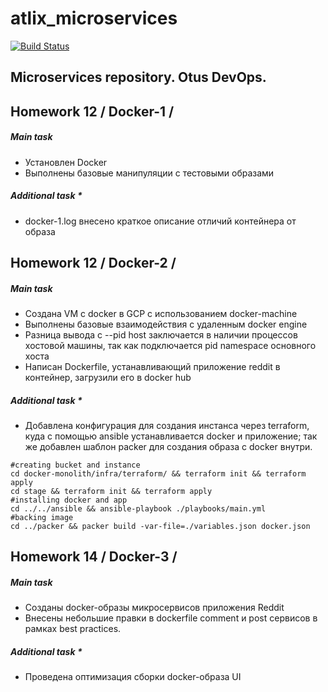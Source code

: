 # atlix_microservices
[![Build Status](https://travis-ci.com/Otus-DevOps-2018-09/atlix_microservices.svg?branch=master)](https://travis-ci.com/Otus-DevOps-2018-09/atlix_microservices)

## Microservices repository. Otus DevOps.

<a name="hw12"></a>
## Homework 12 / Docker-1 / 
<a name="hw121"></a>
##### Main task
- Установлен Docker
- Выполнены базовые манипуляции с тестовыми образами
<a name="hw122"></a>
##### Additional task *
- docker-1.log внесено краткое описание отличий контейнера от образа

<a name="hw13"></a>
## Homework 12 / Docker-2 / 
<a name="hw131"></a>
##### Main task
- Создана VM с docker в GCP с использованием docker-machine
- Выполнены базовые взаимодействия с удаленным docker engine
- Разница вывода с --pid host заключается в наличии процессов хостовой машины, так как подключается pid namespace основного хоста
- Написан Dockerfile, устанавливающий приложение reddit в контейнер, загрузили его в docker hub
<a name="hw132"></a>
##### Additional task *
- Добавлена конфигурация для создания инстанса через terraform, куда с помощью ansible устанавливается docker и приложение; так же добавлен шаблон packer для создания образа с docker внутри.
```
#creating bucket and instance
cd docker-monolith/infra/terraform/ && terraform init && terraform apply
cd stage && terraform init && terraform apply
#installing docker and app
cd ../../ansible && ansible-playbook ./playbooks/main.yml
#backing image
cd ../packer && packer build -var-file=./variables.json docker.json
```

<a name="hw14"></a>
## Homework 14 / Docker-3 / 
<a name="hw141"></a>
##### Main task
- Созданы docker-образы микросервисов приложения Reddit
- Внесены небольшие правки в dockerfile comment и post сервисов в рамках best practiсes.
<a name="hw142"></a>
##### Additional task *
- Проведена оптимизация сборки docker-образа UI
